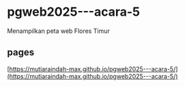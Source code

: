 # pgweb2025---acara-5
Menampilkan peta web Flores Timur

## pages
[https://mutiaraindah-max.github.io/pgweb2025---acara-5/](https://mutiaraindah-max.github.io/pgweb2025---acara-5/)
